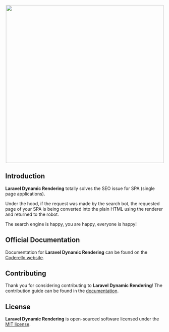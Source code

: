 <p align="center"><img src="https://coderello.com/images/packages/laravel-dynamic-rendering.svg" width="500"></p>

## Introduction

**Laravel Dynamic Rendering** totally solves the SEO issue for SPA (single page applications).

Under the hood, if the request was made by the search bot, the requested page of your SPA is being converted into the plain HTML using the renderer and returned to the robot.

The search engine is happy, you are happy, everyone is happy!

## Official Documentation

Documentation for **Laravel Dynamic Rendering** can be found on the [Coderello website](https://coderello.com/docs/laravel-dynamic-rendering/next/introduction).

## Contributing

Thank you for considering contributing to **Laravel Dynamic Rendering**! The contribution guide can be found in the [documentation](https://coderello.com/docs/laravel-dynamic-rendering/next/contributing).

## License

**Laravel Dynamic Rendering** is open-sourced software licensed under the [MIT license](LICENSE.md).
